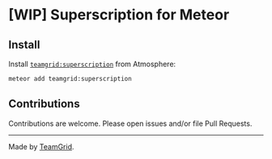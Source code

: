 # [WIP] Superscription for Meteor

## Install

Install [`teamgrid:superscription`](http://atmospherejs.com/teamgrid/superscription) from Atmosphere:

```bash
meteor add teamgrid:superscription
```

## Contributions

Contributions are welcome. Please open issues and/or file Pull Requests.

***

Made by [TeamGrid](http://www.teamgridapp.com).
